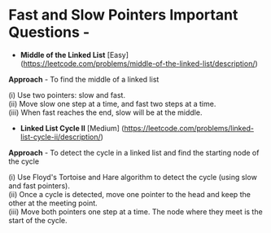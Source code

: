 # Fast and Slow Pointers Important Questions - 

+ **Middle of the Linked List**  [Easy]  (https://leetcode.com/problems/middle-of-the-linked-list/description/)

**Approach**  -  To find the middle of a linked list

 (i) Use two pointers: slow and fast.
 <br>
 (ii) Move slow one step at a time, and fast two steps at a time.
 <br>
 (iii) When fast reaches the end, slow will be at the middle.

+ **Linked List Cycle II**  [Medium]  (https://leetcode.com/problems/linked-list-cycle-ii/description/)

**Approach**  -  To detect the cycle in a linked list and find the starting node of the cycle

 (i) Use Floyd's Tortoise and Hare algorithm to detect the cycle (using slow and fast pointers).
 <br>
 (ii) Once a cycle is detected, move one pointer to the head and keep the other at the meeting point.
 <br>
 (iii) Move both pointers one step at a time. The node where they meet is the start of the cycle.
